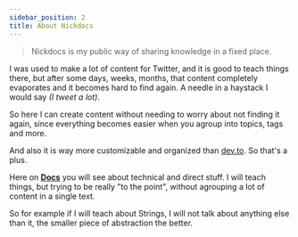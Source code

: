 ```yaml
---
sidebar_position: 2
title: About Nickdocs
---
```


> Nickdocs is my public way of sharing knowledge in a fixed place.

I was used to make a lot of content for Twitter, and it is good to teach things there, but after some days, weeks, months, that content completely evaporates and it becomes hard to find again. A needle in a haystack I would say *(I tweet a lot)*.

So here I can create content without needing to worry about not finding it again, since everything becomes easier when you agroup into topics, tags and more.

And also it is way more customizable and organized than [dev.to](https://dev.to/nickgabe). So that's a plus.

Here on [**Docs**](/docs/category/introduction) you will see about technical and direct stuff. I will teach things, but trying to be really "to the point", without agrouping a lot of content in a single text.

So for example if I will teach about Strings, I will not talk about anything else than it, the smaller piece of abstraction the better.